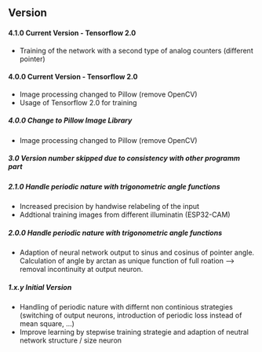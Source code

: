## Version
#### 4.1.0 Current Version - Tensorflow 2.0
* Training of the network with a second type of analog counters (different pointer)
#### 4.0.0 Current Version - Tensorflow 2.0
* Image processing changed to Pillow (remove OpenCV)
* Usage of Tensorflow 2.0 for training
##### 4.0.0 Change to Pillow Image Library
* Image processing changed to Pillow (remove OpenCV)
##### 3.0 Version number skipped due to consistency with other programm part
##### 2.1.0 Handle periodic nature with trigonometric angle functions
* Increased precision by handwise relabeling of the input
* Addtional training images from different illuminatin (ESP32-CAM)
##### 2.0.0 Handle periodic nature with trigonometric angle functions
* Adaption of neural network output to sinus and cosinus of pointer angle. Calculation of angle by arctan as unique function of full roation --> removal incontinuity at output neuron.
##### 1.x.y Initial Version
* Handling of periodic nature with differnt non continious strategies (switching of output neurons, introduction of periodic loss instead of mean square, ...)
* Improve learning by stepwise training strategie and adaption of neutral network structure / size
neuron